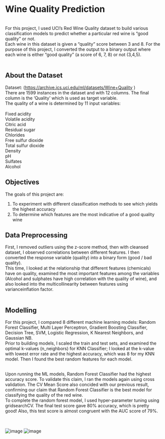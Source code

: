 # Wine Quality Prediction 

<br>
For this project, I used UCI’s Red Wine Quality dataset to build various classification models to predict whether a particular red wine is “good quality” or not. <br>
Each wine in this dataset is given a “quality” score between 3 and 8. For the purpose of this project, I converted the output to a binary output where each wine is either “good quality” (a score of 6, 7, 8) or not (3,4,5). <br>
<br>

## About the Dataset 
Dataset: (https://archive.ics.uci.edu/ml/datasets/Wine+Quality ) <br>
There are 1599 instances in the dataset and with 12 columns. The final column is the ‘Quality’ which is used as target variable. <br>
The quality of a wine is determined by 11 input variables:
<br><br>
Fixed acidity <Br>
Volatile acidity<Br>
Citric acid<Br>
Residual sugar<Br>
Chlorides<Br>
Free sulfur dioxide<Br>
Total sulfur dioxide<Br>
Density<Br>
pH<Br>
Sulfates<Br>
Alcohol
<Br>
## Objectives
The goals of this project are: <Br>
1. To experiment with different classification methods to see which yields the highest accuracy<br>
2. To determine which features are the most indicative of a good quality wine <br> 

  
## Data Preprocessing
First, I removed outliers using the z-score method, then with cleansed dataset, I observed correlations between different features. 
I then converted the response variable (quality) into a binary form (good / bad quality). <br>
This time, I looked at the relationship that different features (chemicals) have on  quality, examined the most important features among the variables (Alcohol and sulphates have high correlation with the quality of wine), and also looked into the multicollinearity between features using varianceinflation factor.  <br> <br>

## Modelling
  
For this project, I compared 8 different machine learning models: Random Forest Classifier, Multi Layer Perceptron, Gradient Boosting Classifier, Decision Tree, SVM, Logistic Regression, K Nearest Neighbors, and Gaussian NB. <br> Prior to building models, I scaled the train and test sets, and examined the optimal k-values (n_neighbors) for KNN Classifier; I looked at the k-value with lowest error rate and the highest accuracy, which was 8 for my KNN model. Then I found the best random features for each model. <br><br>
  
Upon running the ML models, Random Forest Classifier had the highest accuracy score. To validate this claim, I ran the models again using cross validation. 
The CV Mean Score also concided with our previous result, confirming our claim that Random Forest Classifier is the best model for classifying the quality of the red wine. <br> To complete the random forest model, I used hyper-parameter tuning using gridsearchCV. The final test score gave 80% accuracy, which is pretty good! Also, this test score is almost congruent with the AUC score of 79%. <br><br><br>

  ![image](https://user-images.githubusercontent.com/90071614/181385086-5fe533f9-6f81-4d41-a60b-6de4fab9d96a.png)
![image](https://user-images.githubusercontent.com/90071614/181385097-d4ad9f29-b9bd-44d4-859d-6bc34ab46559.png)



  
